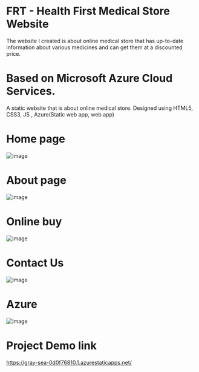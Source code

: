 # FRT - Health First Medical Store Website 
The website I created is about online medical store that has up-to-date information about various medicines and can get them at a discounted price.

# Based on Microsoft Azure Cloud Services.

A static website that is about online medical store.
Designed using HTML5, CSS3, JS , Azure(Static web app, web app)

# Home page
![image](https://user-images.githubusercontent.com/83999940/193511419-7adf4933-c917-4ce8-b40e-fa303a70edb1.png)

# About page
![image](https://user-images.githubusercontent.com/83999940/193511477-33ef6cbe-644e-4696-badd-159c82ee30ed.png)

# Online buy
![image](https://user-images.githubusercontent.com/83999940/193511517-31c822ac-1aab-48c8-bfea-525bc9674e80.png)

# Contact Us
![image](https://user-images.githubusercontent.com/83999940/193511540-d1f1faa6-6a00-432d-a3be-d75f112511fa.png)

# Azure
![image](https://user-images.githubusercontent.com/83999940/193513386-0f633bb6-4a66-41a2-b234-cfa980f57bbb.png)


# Project Demo link 
https://gray-sea-0d0f76810.1.azurestaticapps.net/
